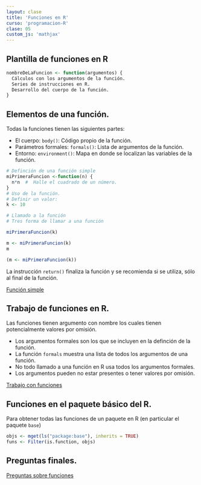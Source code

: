 ```yaml
---
layout: clase
title: 'Funciones en R'
curso: 'programacion-R'
clase: 05
custom_js: 'mathjax'
---
```


## Plantilla de funciones en R

``` r
nombreDeLaFuncion <- function(argumentos) {
  Cálculos con los argumentos de la función.
  Series de instrucciones en R.
  Desarrollo del cuerpo de la función.
}
```

## Elementos de una función.

Todas la funciones tienen las siguientes partes:

  - El cuerpo: `body()`: Código propio de la función.
  - Parámetros formales: `formals()`: Lista de argumentos de la función.
  - Entorno: `environment()`: Mapa en donde se localizan
    las variables de la función.

``` r
# Definción de una función simple
miPrimeraFuncion <-function(n) {
  n*n  #  Halle el cuadrado de un número.
}
# Uso de la función.
# Definir un valor:
k <- 10

# Llamado a la función
# Tres forma de llamar a una función

miPrimeraFuncion(k)

m <- miPrimeraFuncion(k)
m

(m <- miPrimeraFuncion(k))
```

La instrucción `return()` finaliza la función y se recomienda si se
utiliza, sólo al final de la función.

[Función simple](06funciones01.html)

## Trabajo de funciones en R.

Las funciones tienen argumento con nombre los cuales
tienen potencialmente valores por omisión.

- Los argumentos formales son los que se incluyen en la definción de la función.
- La función `formals` muestra una lista de todos los argumentos de una función.
- No todo llamado a una función en R usa todos los argumentos formales.
- Los argumentos pueden no estar presentes o tener valores por omisión.


[Trabajo con funciones](06funciones02.html)

## Funciones en el paquete básico del R.

Para obtener todas las funciones de un paquete en R (en particular el paquete
  `base`)

``` r
objs <- mget(ls("package:base"), inherits = TRUE)
funs <- Filter(is.function, objs)
```

## Preguntas finales.

[Preguntas sobre funciones](06funciones03.html)
